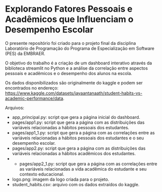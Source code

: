 # Explorando Fatores Pessoais e Acadêmicos que Influenciam o Desempenho Escolar

O presente repositório foi criado para o projeto final da disciplina Laboratório de Programação do Programa de Especialização em Software (PES) da EMBRAER.

O objetivo do trabalho é a criação de um dashboard interativo através da biblioteca streamlit no Python e a análise da correlação entre aspectos pessoais e acadêmicos e o desempenho dos alunos na escola.

Os dados disponibilizados são originalmente do kaggle e podem ser encontrados no endereço: https://www.kaggle.com/datasets/jayaantanaath/student-habits-vs-academic-performance/data.

Arquivos:

- app_principal.py: script que gera a página inicial do dashboard.
- pages/app1.py: script que gera a página com as distribuições das variáveis relacionadas a hábitos pessoais dos estudantes.
- pages/app1_1.py: script que gera a página com as correlações entre as variáveis relacionadas a hábitos pessoais dos estudantes e o seu desempenho escolar.
- pages/app2.py: script que gera a página com as distribuições das variáveis relacionadas a hábitos acadêmicos dos estudantes.
- - pages/app2_1.py: script que gera a página com as correlações entre as variáveis relacionadas a vida acadêmica do estudante e seu contexto educacional.
- logo.png: imagem da logo criada para o projeto.
- student_habits.csv: arquivo com os dados extraídos do kaggle.
